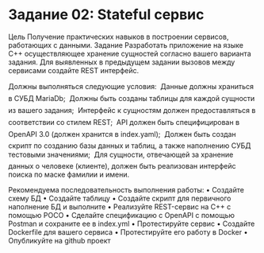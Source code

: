 # Задание 02: Stateful сервис 
 
Цель 
Получение практических навыков в построении сервисов, работающих с данными. 
Задание 
Разработать приложение на языке C++ осуществляющее хранение сущностей согласно вашего варианта задания. Для выявленных в предыдущем задании вызовов между сервисами создайте REST интерфейс.  
 
Должны выполняться следующие условия: 
	Данные должны храниться в СУБД MariaDb; 
	Должны быть созданы таблицы для каждой сущности из вашего задания; 
	Интерфейс к сущностям должен предоставляться в соответствии со стилем REST; 
	API должен быть специфицирован в OpenAPI 3.0 (должен хранится в index.yaml); 
	Должен быть создан скрипт по созданию базы данных и таблиц, а также наполнению СУБД тестовыми значениями; 
	Для сущности, отвечающей за хранение данных о человеке (клиенте), должен быть реализован интерфейс поиска по маске фамилии и имени. 
 
Рекомендуема последовательность выполнения работы: 
•	Создайте схему БД 
•	Создайте таблицу 
•	Создайте скрипт для первичного наполнение БД и выполните 
•	Реализуйте REST-сервис на C++ с помощью POCO 
•	Сделайте спецификацию с OpenAPI с помощью Postman и сохраните ее в index.yml 
•	Протестируйте сервис 
•	Создайте Dockerfile для вашего сервиса 
•	Протестируйте его работу в Docker 
•	Опубликуйте на github проект

